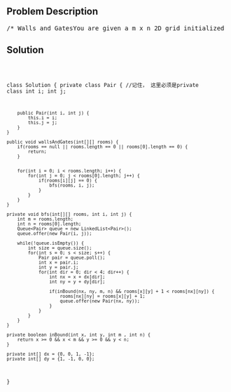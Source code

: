 <!--
<style>
  body { font-family: Arial, sans-serif; }
  .container { max-width: 700px; margin: 0 auto; padding: 10px; }
  .comment-block { background-color: #f9f9f9; padding: 10px; border-left: 5px solid #ccc; overflow-wrap: break-word; white-space: pre-wrap; }
  .code-block { background-color: #f4f4f4; padding: 10px; border: 1px solid #ddd; overflow-wrap: break-word; white-space: pre-wrap; }
</style>
-->

<div class='container'>
<h2>Problem Description</h2>
<div class='comment-block'>
<pre>
/* Walls and GatesYou are given a m x n 2D grid initialized with these three possible values.-1 - A wall or an obstacle.0 - A gate.INF - Infinity means an empty room. We use the value 231 - 1 = 2147483647to represent INF as you may assume that the distance to a gate is less than2147483647.Fill each empty room with the distance to its nearest gate.If it is impossible to reach a gate, it should be filled with INF.For example, given the 2D grid:INF  -1  0  INFINF INF INF  -1INF  -1 INF  -1  0  -1 INF INFAfter running your function, the 2D grid should be:  3  -1   0   1  2   2   1  -1  1  -1   2  -1  0  -1   3   4*/</pre>
</div>

<h2>Solution</h2>
<div class='code-block'>
<pre><code class='language-java'>

class Solution {
    private class Pair { //记住， 这里必须是private class
        int i;
        int j;
        
        public Pair(int i, int j) {
            this.i = i;
            this.j = j;
        }
    }
    
    public void wallsAndGates(int[][] rooms) {
        if(rooms == null || rooms.length == 0 || rooms[0].length == 0) {
            return;
        }
        
        
        for(int i = 0; i < rooms.length; i++) {
            for(int j = 0; j < rooms[0].length; j++) {
                if(rooms[i][j] == 0) {
                    bfs(rooms, i, j);
                }
            }
        }     
    }
    
    private void bfs(int[][] rooms, int i, int j) {
        int m = rooms.length;
        int n = rooms[0].length;
        Queue<Pair> queue = new LinkedList<Pair>();
        queue.offer(new Pair(i, j));
        
        while(!queue.isEmpty()) {
            int size = queue.size();
            for(int s = 0; s < size; s++) {
                Pair pair = queue.poll();
                int x = pair.i;
                int y = pair.j;
                for(int dir = 0; dir < 4; dir++) {
                    int nx = x + dx[dir];
                    int ny = y + dy[dir];
                    
                    if(inBound(nx, ny, m, n) && rooms[x][y] + 1 < rooms[nx][ny]) {
                        rooms[nx][ny] = rooms[x][y] + 1;
                        queue.offer(new Pair(nx, ny));
                    }       
                }   
            } 
        }
    }
    
    private boolean inBound(int x, int y, int m , int n) {
        return x >= 0 && x < m && y >= 0 && y < n;
    }
    
    private int[] dx = {0, 0, 1, -1};
    private int[] dy = {1, -1, 0, 0};
}</code></pre>
</div>
</div>
